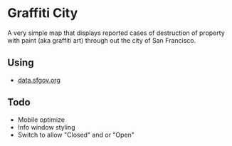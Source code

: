 Graffiti City
=============

A very simple map that displays reported cases of destruction of property with paint (aka graffiti art) through out the city of San Francisco.

## Using

- [data.sfgov.org](https://data.sfgov.org/)
 
## Todo

- Mobile optimize
- Info window styling
- Switch to allow "Closed" and or "Open"
